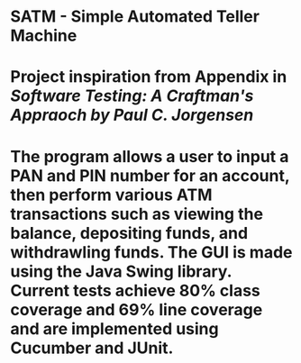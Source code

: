 # SATM - Simple Automated Teller Machine

# Project inspiration from Appendix in <i> Software Testing: A Craftman's Appraoch by Paul C. Jorgensen </i>

# The program allows a user to input a PAN and PIN number for an account, then perform various ATM transactions such as viewing the balance, depositing funds, and withdrawling funds. The GUI is made using the Java Swing library. Current tests achieve 80% class coverage and 69% line coverage and are implemented using Cucumber and JUnit.
